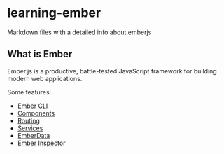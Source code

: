 # learning-ember

Markdown files with a detailed info about emberjs

## What is Ember

Ember.js is a productive, battle-tested JavaScript framework for building modern web applications.

Some features:

- [Ember CLI](./Ember-CLI.md)
- [Components](./Components.md)
- [Routing](./Routing.md)
- [Services](./Services.md)
- [EmberData](./EmberData.md)
- [Ember Inspector](./EmberInspector.md)
